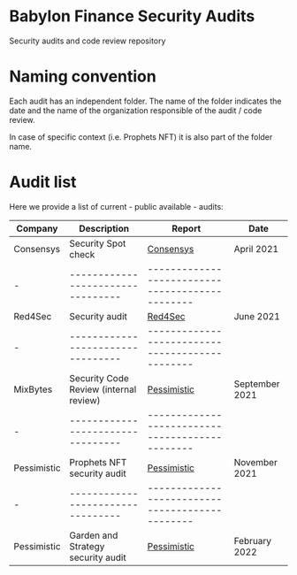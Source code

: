# Babylon Finance Security Audits
Security audits and code review repository

# Naming convention
Each audit has an independent folder. The name of the folder indicates the date and the name of the organization responsible of the audit / code review.

In case of specific context (i.e. Prophets NFT) it is also part of the folder name.

# Audit list

Here we provide a list of current - public available - audits:

| Company                | Description                                                                                                   | Report                            | Date                                          |
| ---------------------- | ------------------------------------------------------------------------------------------------------------ | --------------------------------- | ----------------------------------------------- |
| Consensys               | Security Spot check                            | [Consensys](https://github.com/babylon-finance/security/blob/master/audits/20210413_Consensys/Consensys_Spot_Check.md)       |                 April 2021                      |
- | --------------------------------- | ----------------------------------------------- |
| Red4Sec               | Security audit                             | [Red4Sec](https://github.com/babylon-finance/security/blob/master/audits/20210614_Red4Sec/Babylon_Finance_Security_Audit_Report_v3.pdf)       |                 June 2021                      |
- | --------------------------------- | ----------------------------------------------- |
| MixBytes              | Security Code Review (internal review)                      | [Pessimistic](https://github.com/babylon-finance/security/blob/master/audits/20210930_MixBytes/README.md)       |                 September 2021                      |
- | --------------------------------- | ----------------------------------------------- |
| Pessimistic               | Prophets NFT security audit                             | [Pessimistic](https://github.com/babylon-finance/security/blob/master/audits/20211105_Prophets_Pessimistic/Babylon_Finance_Security_Analysis_by_Pessimistic.pdf)       |                 November 2021                      |
- | --------------------------------- | ----------------------------------------------- |
| Pessimistic               | Garden and Strategy security audit                           | [Pessimistic](https://github.com/babylon-finance/security/blob/master/audits/20220222_Pessimistic/Babylon_Security_Analysis_by_Pessimistic.pdf)       |                 February 2022                      |


